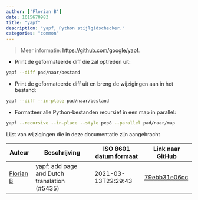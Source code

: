 ```yaml
---
author: ['Florian B']
date: 1615670983
title: "yapf"
description: "yapf, Python stijlgidschecker."
categories: "common"
---
```

> Meer informatie: <https://github.com/google/yapf>.

- Print de geformateerde diff die zal optreden uit:

```bash
yapf --diff pad/naar/bestand
```

- Print de geformateerde diff uit en breng de wijzigingen aan in het bestand:

```bash
yapf --diff --in-place pad/naar/bestand
```

- Formatteer alle Python-bestanden recursief in een map in parallel:

```bash
yapf --recursive --in-place --style pep8 --parallel pad/naar/map
```
Lijst van wijzigingen die in deze documentatie zijn aangebracht


Auteur | Beschrijving | ISO 8601 datum formaat | Link naar GitHub
------|-----|-----|-----
[Florian B](mailto:florianb053@gmail.com) | yapf: add page and Dutch translation (#5435) | 2021-03-13T22:29:43 | [79ebb31e06cc](https://github.com/tldr-pages/tldr/commit/79ebb31e06cca2df10b6dd8d70ea6f6acc811c4b)

